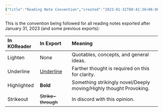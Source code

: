```yaml
---
{"title":"Reading Note Convention","created":"2023-01-31T00:41:36+06:00","updated":"2023-02-26T23:24:48+06:00","dg-publish":true,"tags":["reading-convention"],"dg-metatags":{"description":"This is the convention being followed for all reading notes exported after January 31, 2023","og:description":"This is the convention being followed for all reading notes exported after January 31, 2023"},"dg-note-icon":3,"permalink":"/reading/reading-note-convention/","metatags":{"description":"This is the convention being followed for all reading notes exported after January 31, 2023","og:description":"This is the convention being followed for all reading notes exported after January 31, 2023"},"dgPassFrontmatter":true,"noteIcon":3}
---
```


This is the convention being followed for all reading notes exported after January 31, 2023 (and some previous exports):

| In KOReader | In Export          | Meaning                                                            |
|:----------- |:------------------ |:------------------------------------------------------------------ |
| Lighten     | None               | Quotables, concepts, and general ideas.                            |
| Underline   | <u>Underline</u>   | Farther thought is required on this for clarity.                   |
| Highlighted | **Bold**           | Something strikingly novel/Deeply moving/Highly thought Provoking. |
| Strikeout   | ~~Strike-through~~ | In discord with this opinion.                                      |